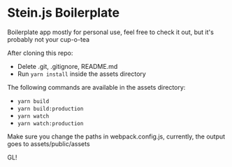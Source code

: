 # Stein.js Boilerplate

Boilerplate app mostly for personal use, feel free to check it out, but it's probably not your cup-o-tea

After cloning this repo:

- Delete .git, .gitignore, README.md
- Run `yarn install` inside the assets directory

The following commands are available in the assets directory:

- `yarn build`
- `yarn build:production`
- `yarn watch`
- `yarn watch:production`


Make sure you change the paths in webpack.config.js, currently, the output goes to assets/public/assets

GL!
